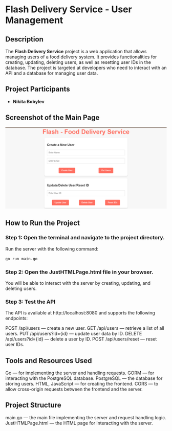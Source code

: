 # Flash Delivery Service - User Management

## Description

The **Flash Delivery Service** project is a web application that allows managing users of a food delivery system. It provides functionalities for creating, updating, deleting users, as well as resetting user IDs in the database. The project is targeted at developers who need to interact with an API and a database for managing user data.

## Project Participants

- **Nikita Bobylev**

## Screenshot of the Main Page

![Main Page](MainPage.png)

## How to Run the Project

### Step 1: Open the terminal and navigate to the project directory.

Run the server with the following command:
```bash
go run main.go
```

### Step 2: Open the JustHTMLPage.html file in your browser.

You will be able to interact with the server by creating, updating, and deleting users.

### Step 3: Test the API
The API is available at http://localhost:8080 and supports the following endpoints:

POST /api/users — create a new user.
GET /api/users — retrieve a list of all users.
PUT /api/users?id={id} — update user data by ID.
DELETE /api/users?id={id} — delete a user by ID.
POST /api/users/reset — reset user IDs.

## Tools and Resources Used

Go — for implementing the server and handling requests.
GORM — for interacting with the PostgreSQL database.
PostgreSQL — the database for storing users.
HTML, JavaScript — for creating the frontend.
CORS — to allow cross-origin requests between the frontend and the server.

## Project Structure

main.go — the main file implementing the server and request handling logic.
JustHTMLPage.html — the HTML page for interacting with the server.
